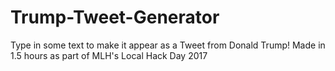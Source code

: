 # Trump-Tweet-Generator
Type in some text to make it appear as a Tweet from Donald Trump! Made in 1.5 hours as part of MLH's Local Hack Day 2017
